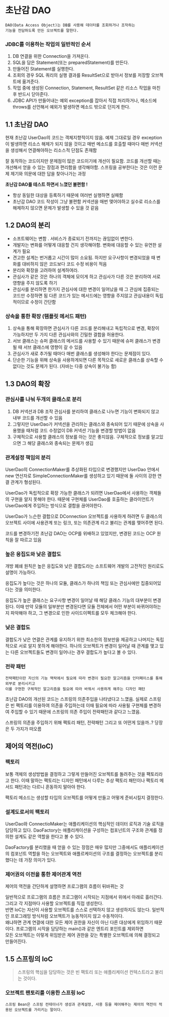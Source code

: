 # 초난감 DAO

```
DAO(Data Access Object)는 DB를 사용해 데이터를 조회하거나 조작하는 
기능을 전담하도록 만든 오브젝트를 말한다.
```

### JDBC를 이용하는 작업의 일반적인 순서

1. DB 연결을 위한 Connection을 가져온다.
2. SQL을 담은 Statement(또는 preparedStatement)를 만든다.
3. 만들어진 Statement를 실행한다.
4. 조회의 경우 SQL 쿼리의 실행 결과를 ResultSet으로 받아서 정보를 저장할 오브젝트에 옮겨준다.
5. 작업 중에 생성된 Connection, Statement, ResultSet 같은 리소스 작업을 마친 후 반드시 닫아준다.
6. JDBC API가 만들어내는 예외 exception를 잡아서 직접 처리하거나, 메소드에 throws를 선언해서 예외가 발생하면 메소드 밖으로 던지게 한다.

## 1.1 초난감 DAO

현재 초난감 UserDao의 코드는 객체지향적이지 않음. 예제 그대로일 경우 exception이 발생하면 리소스 해제가 되지 않을 것이고 매번 메소드를 호출할 때마다 매번 커넥션을 생성해서 연결해야하는 리소스적 단점도 존재함

잘 동작하는 코드이지만 문제점이 많은 코드이기에 개선이 필요함. 코드를 개선할 때는 개선해서 얻을 수 있는 장점과 편리함을 생각해야함. 스프링을 공부한다는 것은 이런 문제 제기와 의문에 대한 답을 찾아나가는 과정

**초난감 DAO를 테스트 하면서 느꼈던 불편함 !**

- 항상 동일한 대상을 등록하기 때문에 여러번 실행하면 실패함
- 초난감 DAO 코드 작성이 그냥 불편함 커넥션을 매번 맺어야하고 실수로 리소스를 해제하지 않으면 문제가 발생할 수 있을 것 같음

## 1.2 DAO의 분리

- 소프트웨어는 변함 . 서비스가 종료되기 전까지는 끊임없이 변한다.
- 개발자는 변화를 어떻게 대응할 건지 생각해야함. 변화에 대응할 수 있는 유연한 설계가 필요
- 견고한 설계는 번거롭고 시간이 많이 소요됨. 하지만 요구사항이 변경되었을 때 변화를 대비하지 않은 코드보다 코드 수정 비용이 적음
- 분리와 확장을 고려하여 설계하여라.
- 관심사가 같은 것은 하나의 객체에 모이게 하고 관심사가 다른 것은 분리하여 서로 영향을 주지 않도록 하기
- 관심사를 분리하면 한가지 관심사에 대한 변경이 일어났을 때 그 관심에 집중되는 코드만 수정하면 됨 다른 코드가 있는 메서드에는 영향을 주지않고 관심내용이 독립적이므로 수정이 간단함

### 상속을 통한 확장 (템플릿 메서드 패턴)

1. 상속을 통해 확장하면 관심사가 다른 코드를 분리해내고 독립적으로 변경, 확장이 가능하지만 두 가지 다른 관심사와의 긴밀한 결합을 허용한다.
2. 서브 클래스는 슈퍼 클래스의 메서드를 사용할 수 있기 때문에 슈퍼 클래스가 변경될 때 서브 클래스에 영향이 갈 수 있음
3. 관심사가 새로 추가될 때마다 매번 클래스를 생성해야 한다는 문제점이 있다.
4. 단순한 기능을 위해 상속을 사용하게되면 다른 목적으로 새로운 클래스를 상속할 수 없다는 것도 문제가 된다. (자바는 다중 상속이 불가능 함)

## 1.3 DAO의 확장

### 관심사를 나눠 두개의 클래스로 분리

1. DB 커넥션과 DB 조작 관심사를 분리하여 클래스로 나누면 기능이 변화되지 않고 내부 코드를 개선할 수 있음
2. 그렇지만 UserDao가 커넥션을 관리하는 클래스와 종속되어 있기 때문에 상속을 사용했을 때처럼 코드 수정없이 DB 커넥션 기능을 변경할 방법이 없음
3. 구체적으로 사용할 클래스의 정보를 아는 것은 좋지않음. 구체적으로 정보를 알고있으면 그 해당 클래스와 종속되는 문제가 생김

### 관계설정 책임의 분리

UserDao의 ConnectionMaker를 추상화된 타입으로 변경했지만 UserDao 안에서 new 연산자로 SimpleConnectionMaker를 생성하고 있기 때문에 둘 사이의 강한 연결 관계가 형성된다.

UserDao가 독립적으로 확장 가능한 클래스가 되려면 UserDao에서 사용하는 객체들의 구현을 알지 못해야 한다. 때문에 구현체를 UserDao를 호출하는 클라이언트가 UserDao에게 주입하는 방식으로 결합을 끊어야한다.

UserDao가 느슨한 결합으로 DConnection 오브젝트를 사용하게 하려면 두 클래스의 오브젝트 사이에 사용관계 또는 링크, 또는 의존관계 라고 불리는 관계를 맺어주면 된다.

코드를 변경하기전 초난감 DAO는 OCP를 위배하고 있었지만, 변경된 코드는 OCP 원칙을 잘 따르고 있음

### 높은 응집도와 낮은 결합도

개방 폐쇄 원칙은 높은 응집도와 낮은 결합도라는 소프트웨어 개발의 고전적인 원리로도 설명이 가능하다.

응집도가 높다는 것은 하나의 모듈, 클래스가 하나의 책임 또는 관심사에만 집중되어있다는 것을 의미한다.

응집도가 높은 클래스는 요구사항 변경이 일어날 때 해당 클래스 기능의 대부분이 변경된다. 이때 만약 모듈의 일부분만 변경된다면 모듈 전체에서 어떤 부분이 바뀌어야하는지 파악해야 하고, 그 변경으로 인한 사이드이펙트를 모두 체크해야 한다.

### 낮은 결합도
결합도가 낮은 연결은 관계를 유지하기 위한 최소한의 정보만을 제공하고 나머지는 독립적으로 서로 알지 못하게 해야한다.
하나의 오브젝트가 변경이 일어날 때 관계를 맺고 있는 다른 오브젝트들도 변경이 일어나는 경우 결합도가 높다고 볼 수 있다. 

### 전략 패턴
```text
전략패턴이란 자신의 기능 맥락에서 필요에 따라 변경이 필요한 알고리즘을 인터페이스를 통해 외부로 분리시키고
이를 구현한 구체적인 알고리즘을 필요에 따라 바꿔서 사용하게 해주는 디자인 패턴
```
초난감 DAO의 개선된 코드는 스프링의 의존주입을 나타냈다고 느꼈음. 실제로 스프링은 빈 팩토리를 이용하여 의존을 주입하는데
이때 필요에 따라 사용될 구현체를 변경하여 주입할 수 있기 때문에 스프링의 의존 주입이 전략패턴과 같다고 느꼈음.

스프링의 의존을 주입하기 위해 팩토리 패턴, 전략패턴 그리고 또 어떤게 있을까..? 당장은 두 가지가 떠오름

## 제어의 역전(IoC)

### 팩토리
보통 객체의 생성방법을 결정하고 그렇게 만들어진 오브젝트를 돌려주는 것을 팩토리라고 한다.
이때 말하는 팩토리는 디자인 패턴에서 다루는 추상 팩토리 패턴이나 팩토리 메서드 패턴과는 다르니 혼동하지 말아야 한다. 

팩토리 메소드는 생성할 타입의 오브젝트를 어떻게 만들고 어떻게 준비시킬지 결정한다.

### 설계도로서의 팩토리

UserDao와 ConnectioMaker는 애플리케이션의 핵심적인 데이터 로직과 기술 로직을 담당하고 있다.
DaoFactory는 애플리캐이션을 구성하는 컴포넌트의 구조와 관계를 정의한 설계도 같은 역할을 한다고 볼 수 있다.

DaoFactory를 분리했을 때 얻을 수 있는 장점은 매우 많지만 그중에서도 애플리케이션의 컴포넌트 역할을 하는 오브젝트와 애플르케이션의 구조를 결정하는 오브젝트를 분리했다는 데 가장 의미가 있다.

### 제어권의 이전을 통한 제어관계 역전 

제어의 역전을 간단하게 설명하면 프로그램의 흐름이 뒤바뀌는 것

일반적으로 프로그램의 흐름은 프로그램이 시작되는 지점에서 위에서 아래로 흘러간다. 그리고 각 지점마다 사용할 오브젝트를 직접 생성한다.   
반면 IoC는 자신이 사용할 오브젝트를 스스로 선택하지 않고 생성하지도 않는다. 일반적인 프로그래밍 방식처럼 오브젝트가 능동적이지 않고 수동적이다.    
왜냐하면 관계 연결에 대한 모든 제어 권한을 자신이 아닌 다른 대상에게 위임하기 때문이다. 프로그램의 시작을 담당하는 main()과 같은 엔트리 포인트를 제외하면  
모든 오브젝트는 이렇게 위임받은 제어 권한을 갖는 특별한 오브젝트에 의해 결정되고 만들어진다. 

## 1.5 스프링의 IoC

> 스프링의 핵심을 담당하는 것은 빈 팩토리 또는 애플리케이션 컨텍스트라고 불리는 것이다.

### 오브젝트 팬토리를 이용한 스프링 IoC
```text
스프링 Bean은 스프링 컨테이너가 생성과 관계설정, 사용 등을 제어해주는 제어의 역전이 적용된 오브젝트를 가리키는 말이다. 
```